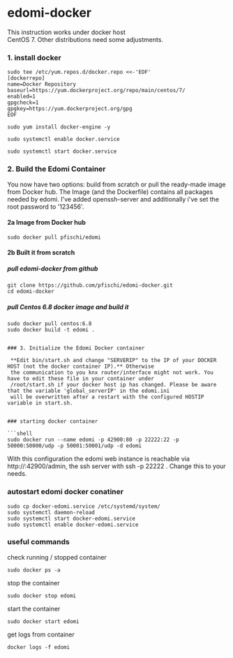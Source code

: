 # edomi-docker

 This instruction works under docker host <br>CentOS 7</b>. Other distributions need some adjustments.

### 1. install docker

```shell
sudo tee /etc/yum.repos.d/docker.repo <<-'EOF'
[dockerrepo]
name=Docker Repository
baseurl=https://yum.dockerproject.org/repo/main/centos/7/
enabled=1
gpgcheck=1
gpgkey=https://yum.dockerproject.org/gpg
EOF
```

```shell
sudo yum install docker-engine -y
```
```shell
sudo systemctl enable docker.service
```
```shell
sudo systemctl start docker.service
```

### 2. Build the Edomi Container

You now have two options: build from scratch or pull the ready-made image from Docker hub. 
The Image (and the Dockerfile) contains all packages needed by edomi. I've added openssh-server and additionally 
i've set the root password to '123456'.

#### 2a Image from Docker hub

```shell
sudo docker pull pfischi/edomi
```

#### 2b Built it from scratch

##### pull edomi-docker from github

```shell
git clone https://github.com/pfischi/edomi-docker.git
cd edomi-docker
```

##### pull Centos 6.8 docker image and build it

```shell
sudo docker pull centos:6.8
sudo docker build -t edomi .
```

```

### 3. Initialize the Edomi Docker container

 **Edit bin/start.sh and change "SERVERIP" to the IP of your DOCKER HOST (not the docker container IP).** Otherwise
 the communication to you knx router/interface might not work. You have to edit these file in your container under
 /root/start.sh if your docker host ip has changed. Please be aware that the variable 'global_serverIP' in the edomi.ini
 will be overwritten after a restart with the configured HOSTIP variable in start.sh.


### starting docker container

```shell
sudo docker run --name edomi -p 42900:80 -p 22222:22 -p 50000:50000/udp -p 50001:50001/udp -d edomi
```

With this configuration the edomi web instance is reachable via http://<docker-host-ip>:42900/admin, the ssh server with 
ssh -p 22222 <docker-host-ip>. Change this to your needs.


### autostart edomi docker conatiner

```shell
sudo cp docker-edomi.service /etc/systemd/system/
sudo systemctl daemon-reload
sudo systemctl start docker-edomi.service
sudo systemctl enable docker-edomi.service
```

### useful commands

check running / stopped container

```shell
sudo docker ps -a
```

stop the container

```shell
sudo docker stop edomi
```

start the container

```shell
sudo docker start edomi
```

get logs from container

```shell
docker logs -f edomi
```


